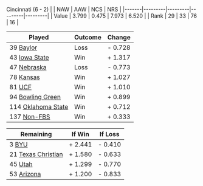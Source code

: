 Cincinnati (6 - 2)
|       |   NAW   |   AAW   |   NCS   |   NRS   |
|-------|---------|---------|---------|---------|
| Value |   3.799 |   0.475 |   7.973 |   6.520 |
| Rank  |      29 |      33 |      76 |      16 |

| Played                    | Outcome    |  Change  |
|---------------------------|------------|----------|
|  39 [Baylor                ](Baylor.md)| Loss       | -  0.728 |
|  43 [Iowa State            ](IowaState.md)| Win        | +  1.317 |
|  47 [Nebraska              ](Nebraska.md)| Loss       | -  0.773 |
|  78 [Kansas                ](Kansas.md)| Win        | +  1.027 |
|  81 [UCF                   ](UCF.md)| Win        | +  1.010 |
|  94 [Bowling Green         ](BowlingGreen.md)| Win        | +  0.899 |
| 114 [Oklahoma State        ](OklahomaState.md)| Win        | +  0.712 |
| 137 [Non-FBS               ](NonFBS.md)| Win        | +  0.333 |

| Remaining                 |  If Win  |  If Loss |
|---------------------------|----------|----------|
|   3 [BYU                   ](BYU.md)| +  2.441 | -  0.410 |
|  21 [Texas Christian       ](TexasChristian.md)| +  1.580 | -  0.633 |
|  45 [Utah                  ](Utah.md)| +  1.299 | -  0.770 |
|  53 [Arizona               ](Arizona.md)| +  1.200 | -  0.833 |

